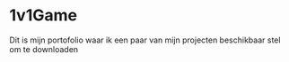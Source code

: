 # 1v1Game
Dit is mijn portofolio waar ik een paar van mijn projecten beschikbaar stel om te downloaden
